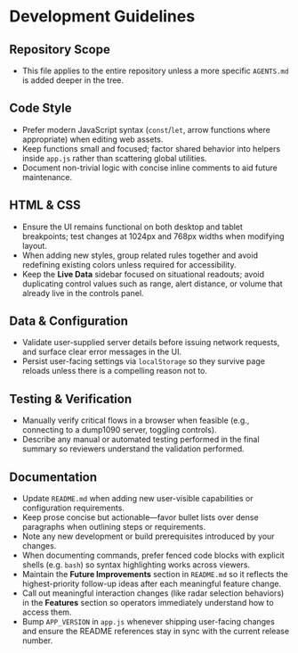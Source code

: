# Development Guidelines

## Repository Scope
- This file applies to the entire repository unless a more specific `AGENTS.md` is added deeper in the tree.

## Code Style
- Prefer modern JavaScript syntax (`const`/`let`, arrow functions where appropriate) when editing web assets.
- Keep functions small and focused; factor shared behavior into helpers inside `app.js` rather than scattering global utilities.
- Document non-trivial logic with concise inline comments to aid future maintenance.

## HTML & CSS
- Ensure the UI remains functional on both desktop and tablet breakpoints; test changes at 1024px and 768px widths when modifying layout.
- When adding new styles, group related rules together and avoid redefining existing colors unless required for accessibility.
- Keep the **Live Data** sidebar focused on situational readouts; avoid duplicating control values such as range, alert distance, or volume that already live in the controls panel.

## Data & Configuration
- Validate user-supplied server details before issuing network requests, and surface clear error messages in the UI.
- Persist user-facing settings via `localStorage` so they survive page reloads unless there is a compelling reason not to.

## Testing & Verification
- Manually verify critical flows in a browser when feasible (e.g., connecting to a dump1090 server, toggling controls).
- Describe any manual or automated testing performed in the final summary so reviewers understand the validation performed.

## Documentation
- Update `README.md` when adding new user-visible capabilities or configuration requirements.
- Keep prose concise but actionable—favor bullet lists over dense paragraphs when outlining
  steps or requirements.
- Note any new development or build prerequisites introduced by your changes.
- When documenting commands, prefer fenced code blocks with explicit shells (e.g.
  `bash`) so syntax highlighting works across viewers.
- Maintain the **Future Improvements** section in `README.md` so it reflects the
  highest-priority follow-up ideas after each meaningful feature change.
- Call out meaningful interaction changes (like radar selection behaviors) in the
  **Features** section so operators immediately understand how to access them.
- Bump `APP_VERSION` in `app.js` whenever shipping user-facing changes and ensure the
  README references stay in sync with the current release number.
